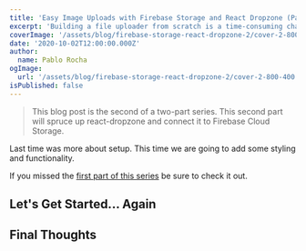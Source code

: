 ```yaml
---
title: 'Easy Image Uploads with Firebase Storage and React Dropzone (Part 2)'
excerpt: 'Building a file uploader from scratch is a time-consuming challenge. There are a couple packages that make the process of implementing a file uploader in your react project a breeze.'
coverImage: '/assets/blog/firebase-storage-react-dropzone-2/cover-2-800-400.jpg'
date: '2020-10-02T12:00:00.000Z'
author:
  name: Pablo Rocha
ogImage:
  url: '/assets/blog/firebase-storage-react-dropzone-2/cover-2-800-400.jpg'
isPublished: false
---
```

> This blog post is the second of a two-part series. This second part will spruce up react-dropzone and connect it to Firebase Cloud Storage.

Last time was more about setup. This time we are going to add some styling and functionality.

If you missed the [first part of this series](https://pablorocha.me/blog/firebase-storage-react-dropzone-1) be sure to check it out.

## Let's Get Started... Again



## Final Thoughts

